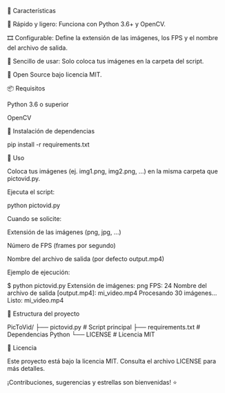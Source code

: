 🚀 Características

🚀 Rápido y ligero: Funciona con Python 3.6+ y OpenCV.

🎞️ Configurable: Define la extensión de las imágenes, los FPS y el nombre del archivo de salida.

📂 Sencillo de usar: Solo coloca tus imágenes en la carpeta del script.

📄 Open Source bajo licencia MIT.

📦 Requisitos

Python 3.6 o superior

OpenCV

🔧 Instalación de dependencias

pip install -r requirements.txt

📂 Uso

Coloca tus imágenes (ej. img1.png, img2.png, ...) en la misma carpeta que pictovid.py.

Ejecuta el script:

python pictovid.py

Cuando se solicite:

Extensión de las imágenes (png, jpg, ...)

Número de FPS (frames por segundo)

Nombre del archivo de salida (por defecto output.mp4)

Ejemplo de ejecución:

$ python pictovid.py
Extensión de imágenes: png
FPS: 24
Nombre del archivo de salida [output.mp4]: mi_video.mp4
Procesando 30 imágenes... Listo: mi_video.mp4

📁 Estructura del proyecto

PicToVid/
├── pictovid.py       # Script principal
├── requirements.txt # Dependencias Python
└── LICENSE          # Licencia MIT

📄 Licencia

Este proyecto está bajo la licencia MIT. Consulta el archivo LICENSE para más detalles.

¡Contribuciones, sugerencias y estrellas son bienvenidas! ⭐

